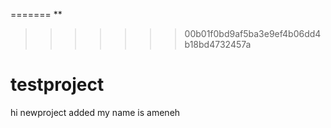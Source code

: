 =======
**
>>>>>>> 00b01f0bd9af5ba3e9ef4b06dd4b18bd4732457a
# testproject
 hi newproject added
 my name is ameneh
